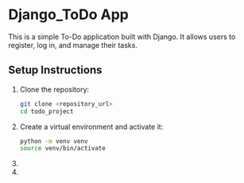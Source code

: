# Django_ToDo App
This is a simple To-Do application built with Django. It allows users to register, log in, and manage their tasks.

## Setup Instructions

1. Clone the repository:
   ```sh
   git clone <repository_url>
   cd todo_project
2. Create a virtual environment and activate it:
   ```sh
   python -m venv venv
   source venv/bin/activate
3. 
  
4. 

